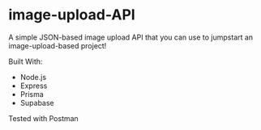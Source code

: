 # image-upload-API
A simple JSON-based image upload API that you can use to jumpstart an image-upload-based project!

Built With:
* Node.js
* Express
* Prisma
* Supabase

Tested with Postman



